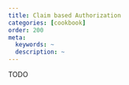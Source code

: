 ```yaml
---
title: Claim based Authorization
categories: [cookbook]
order: 200
meta:
  keywords: ~
  description: ~
---
```


TODO